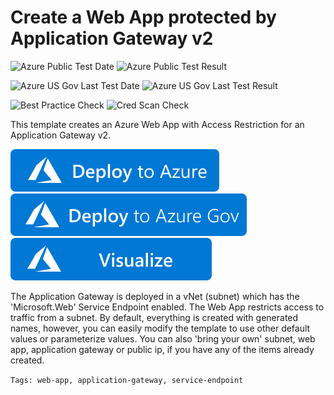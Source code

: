 # Create a Web App protected by Application Gateway v2

![Azure Public Test Date](https://azurequickstartsservice.blob.core.windows.net/badges/201-web-app-with-app-gateway-v2/PublicLastTestDate.svg)
![Azure Public Test Result](https://azurequickstartsservice.blob.core.windows.net/badges/201-web-app-with-app-gateway-v2/PublicDeployment.svg)

![Azure US Gov Last Test Date](https://azurequickstartsservice.blob.core.windows.net/badges/201-web-app-with-app-gateway-v2/FairfaxLastTestDate.svg)
![Azure US Gov Last Test Result](https://azurequickstartsservice.blob.core.windows.net/badges/201-web-app-with-app-gateway-v2/FairfaxDeployment.svg)

![Best Practice Check](https://azurequickstartsservice.blob.core.windows.net/badges/201-web-app-with-app-gateway-v2/BestPracticeResult.svg)
![Cred Scan Check](https://azurequickstartsservice.blob.core.windows.net/badges/201-web-app-with-app-gateway-v2/CredScanResult.svg)

This template creates an Azure Web App with Access Restriction for an Application Gateway v2.

[![Deploy To Azure](https://raw.githubusercontent.com/Azure/azure-quickstart-templates/master/1-CONTRIBUTION-GUIDE/images/deploytoazure.svg?sanitize=true)](https://portal.azure.com/#create/Microsoft.Template/uri/https%3A%2F%2Fraw.githubusercontent.com%2FAzure%2Fazure-quickstart-templates%2Fmaster%2F201-web-app-with-app-gateway-v2%2Fazuredeploy.json)
[![Deploy To Azure US Gov](https://raw.githubusercontent.com/Azure/azure-quickstart-templates/master/1-CONTRIBUTION-GUIDE/images/deploytoazuregov.svg?sanitize=true)](https://portal.azure.us/#create/Microsoft.Template/uri/https%3A%2F%2Fraw.githubusercontent.com%2FAzure%2Fazure-quickstart-templates%2Fmaster%2F201-web-app-with-app-gateway-v2%2Fazuredeploy.json)
[![Visualize](https://raw.githubusercontent.com/Azure/azure-quickstart-templates/master/1-CONTRIBUTION-GUIDE/images/visualizebutton.svg?sanitize=true)](http://armviz.io/#/?load=https%3A%2F%2Fraw.githubusercontent.com%2FAzure%2Fazure-quickstart-templates%2Fmaster%2F201-web-app-with-app-gateway-v2%2Fazuredeploy.json)



The Application Gateway is deployed in a vNet (subnet) which has the 'Microsoft.Web' Service Endpoint enabled. The Web App restricts access to traffic from a subnet. By default, everything is created with generated names, however, you can easily modify the template to use other default values or parameterize values. You can also 'bring your own' subnet, web app, application gateway or public ip, if you have any of the items already created.

`Tags: web-app, application-gateway, service-endpoint`


